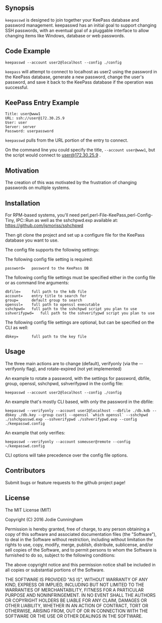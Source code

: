 ## Synopsis

`keepasswd` is designed to join together your KeePass database and password management. keepasswd has an initial goal to support changing SSH passwords, with an eventual goal of a pluggable interface to allow changing items like Windows, database or web passwords.


## Code Example

    keepasswd --account user2@localhost --config ./config

`keepass` will attempt to connect to localhost as user2 using the password in the KeePass database, generate a new password, change the user's password, and save it back to the KeePass database if the operation was successful.

## KeePass Entry Example

    Title: user@www1
    URL: ssh://user@172.30.25.9
    User: user
    Server: server
    Password: userpassword

`keepasswd` pulls from the URL portion of the entry to connect.  

On the command line you could specify the title, `--account user@www1`, but the script would connect to user@172.30.25.9 .


## Motivation

The creation of this was motivated by the frustration of changing passwords on multiple systems.

## Installation

For RPM-based systems, you'll need perl,perl-File-KeePass,perl-Config-Tiny, IPC::Run as well as the sshchpwd.exp available at:
https://github.com/jsmoriss/sshchpwd

Then git clone the project and set up a configure file for the KeePass database you want to use.

The config file supports the following settings:

The following config file setting is required:

    password=	password to the KeePass DB 
The following config file settings must be specified either in the config file or as command line arguments:  

    dbfile=		full path to the kdb file
    account=	entry title to search for
    group=		default group to search
    openssl=	full path to openssl executable
    sshchpwd=	full path to the sshchpwd script you plan to use
    sshverifypwd=	full path to the sshverifypwd script you plan to use

The following config file settings are optional, but can be specified on the CLI as well:  

    dbkey=		full path to the key file


## Usage

The three main actions are to change (default), verifyonly (via the --verifyonly flag), and rotate-expired (not yet implemented)

An example to rotate a password, with the settings for password, dbfile, group, openssl, sshchpwd, sshverifypwd in the config file:

    keepasswd --account user2@localhost --config ./config

An example that's mostly CLI based, with only the password in the dbfile:

    keepasswd --verifyonly --account user2@localhost --dbfile ./db.kdb --dbkey ./db.key --group cust1 --openssl `which openssl` --sshchpwd ./sshchpasswd.exp --sshverifypwd ./sshverifypwd.exp --config ./keepasswd.config

An example that only verifies:

    keepasswd --verifyonly --account someuser@remote --config ~/keepasswd.config

CLI options will take precedence over the config file options.

## Contributors

Submit bugs or feature requests to the github project page!

## License

The MIT License (MIT)

Copyright (C) 2016 Jodie Cunningham

Permission is hereby granted, free of charge, to any person obtaining a copy
of this software and associated documentation files (the "Software"), to deal
in the Software without restriction, including without limitation the rights
to use, copy, modify, merge, publish, distribute, sublicense, and/or sell
copies of the Software, and to permit persons to whom the Software is
furnished to do so, subject to the following conditions:

The above copyright notice and this permission notice shall be included in
all copies or substantial portions of the Software.

THE SOFTWARE IS PROVIDED "AS IS", WITHOUT WARRANTY OF ANY KIND, EXPRESS OR
IMPLIED, INCLUDING BUT NOT LIMITED TO THE WARRANTIES OF MERCHANTABILITY,
FITNESS FOR A PARTICULAR PURPOSE AND NONINFRINGEMENT. IN NO EVENT SHALL THE
AUTHORS OR COPYRIGHT HOLDERS BE LIABLE FOR ANY CLAIM, DAMAGES OR OTHER
LIABILITY, WHETHER IN AN ACTION OF CONTRACT, TORT OR OTHERWISE, ARISING FROM,
OUT OF OR IN CONNECTION WITH THE SOFTWARE OR THE USE OR OTHER DEALINGS IN
THE SOFTWARE.
